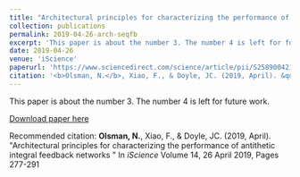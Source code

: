 ```yaml
---
title: "Architectural principles for characterizing the performance of antithetic integral feedback networks"
collection: publications
permalink: 2019-04-26-arch-seqfb
excerpt: 'This paper is about the number 3. The number 4 is left for future work.'
date: 2019-04-26
venue: 'iScience'
paperurl: 'https://www.sciencedirect.com/science/article/pii/S2589004219301014'
citation: '<b>Olsman, N.</b>, Xiao, F., & Doyle, JC. (2019, April). &quot;Architectural principles for characterizing the performance of antithetic integral feedback networks &quot; In <i>iScience</i>'
---
```

This paper is about the number 3. The number 4 is left for future work.

[Download paper here](https://www.sciencedirect.com/science/article/pii/S2589004219301014)

Recommended citation: <b>Olsman, N.</b>, Xiao, F., & Doyle, JC. (2019, April). &quot;Architectural principles for characterizing the performance of antithetic integral feedback networks &quot; In <i>iScience</i> Volume 14, 26 April 2019, Pages 277-291
